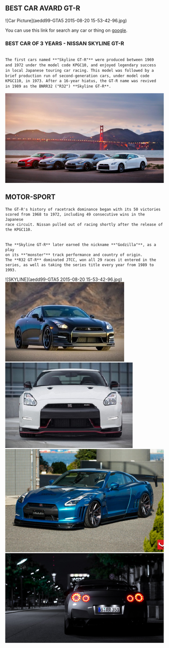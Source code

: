 ## BEST CAR AVARD      GT-R 
![Car Picture](aedd99-GTA5 2015-08-20 15-53-42-96.jpg)

You  can use this link for search any car or thing on [google](https://www.google.com).



### BEST CAR OF 3 YEARS - NISSAN SKYLINE GT-R


```markdown

The first cars named **"Skyline GT-R"** were produced between 1969 
and 1972 under the model code KPGC10, and enjoyed legendary success
in local Japanese touring car racing. This model was followed by a 
brief production run of second-generation cars, under model code 
KPGC110, in 1973. After a 16-year hiatus, the GT-R name was revived 
in 1989 as the BNRR32 ("R32") **Skyline GT-R**.
```
![PICTURE](7FVWf82.jpg)

## MOTOR-SPORT
```
The GT-R's history of racetrack dominance began with its 50 victories
scored from 1968 to 1972, including 49 consecutive wins in the Japanese
race circuit. Nissan pulled out of racing shortly after the release of 
the KPGC110.


The **Skyline GT-R** later earned the nickname **"Godzilla"**, as a play
on its **"monster"** track performance and country of origin. 
The **R32 GT-R** dominated JTCC, won all 29 races it entered in the
series, as well as taking the series title every year from 1989 to 1993.

```

![SKYLINE](aedd99-GTA5 2015-08-20 15-53-42-96.jpg) 
![GT-R](2014-Nissan-GT-R-Track-Edition-e1360341974613.jpg)  ![image](Nissan-Skyline-Gtr-R35-Wallpaper-HD-Background.jpg)
![SKyLINE GTR](8e4e1b953587021da0ce26acf9279771.jpg)
![back picture](1010430bffd03d9df0cfe9f546455c46.jpg)
